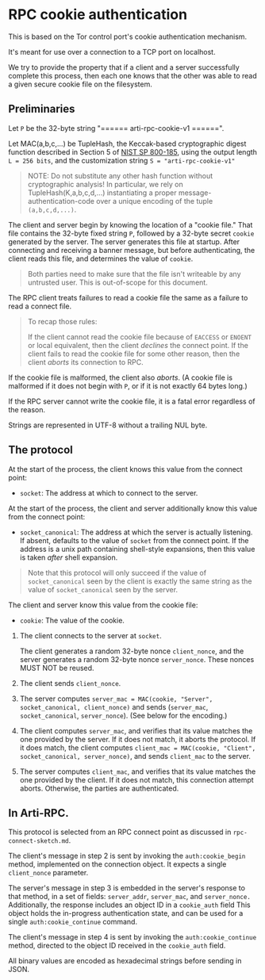# RPC cookie authentication

This is based on the Tor control port's cookie authentication mechanism.

It's meant for use over a connection to a TCP port on localhost.

We try to provide the property that if a client and a server successfully
complete this process, then each one knows that the other was able to read
a given secure cookie file on the filesystem.


## Preliminaries

Let `P` be the 32-byte string
"====== arti-rpc-cookie-v1 ======".

Let MAC(a,b,c,...) be TupleHash,
the Keccak-based cryptographic digest function
described in Section 5 of [NIST SP 800-185],
using the output length `L = 256 bits`,
and the customization string `S = "arti-rpc-cookie-v1"`

> NOTE: Do not substitute any other hash function without cryptographic
> analysis!  In particular, we rely on TupleHash(K,a,b,c,d,...)
> instantiating a proper message-authentication-code over a unique
> encoding of the tuple `(a,b,c,d,...)`.

The client and server begin by knowing the location of a "cookie file."
That file contains the 32-byte fixed string `P`, followed by a 32-byte secret
`cookie` generated by the server. The server generates this file at startup.
After connecting and receiving a banner message,
but before authenticating, the client reads this file,
and determines the value of `cookie`.

> Both parties need to make sure that the file isn't writeable by any
> untrusted user.  This is out-of-scope for this document.

The RPC client treats failures to read a cookie file
the same as a failure to read a connect file.

> To recap those rules:
>
> If the client cannot read the cookie file because of `EACCESS` or `ENOENT`
> or local equivalent,
> then the client *declines* the connect point.
> If the client fails to read the cookie file for some other reason,
> then the client *aborts* its connection to RPC.

If the cookie file is malformed, the client also *aborts*.
(A cookie file is malformed if it does not begin with `P`,
or if it is not exactly 64 bytes long.)

If the RPC server cannot write the cookie file,
it is a fatal error regardless of the reason.

Strings are represented in UTF-8 without a trailing NUL byte.

[NIST SP 800-185]: https://nvlpubs.nist.gov/nistpubs/SpecialPublications/NIST.SP.800-185.pdf

## The protocol

At the start of the process,
the client knows this value from the connect point:
  - `socket`: The address at which to connect to the server.

At the start of the process,
the client and server additionally know this value from the connect point:
  - `socket_canonical`:
     The address at which the server is actually listening.
     If absent, defaults to the value of `socket` from the connect point.
     If the address is a unix path containing shell-style expansions,
     then this value is taken _after_ shell expansion.

> Note that this protocol will only succeed
> if the value of `socket_canonical` seen by the client
> is exactly the same string as
> the value of `socket_canonical` seen by the server.

The client and server know this value from the cookie file:
  - `cookie`: The value of the cookie.

1. The client connects to the server at `socket`.

   The client generates a random 32-byte nonce `client_nonce`,
   and the server generates a random 32-byte nonce `server_nonce`.
   These nonces MUST NOT be reused.

2. The client sends `client_nonce`.

3. The server computes
   `server_mac = MAC(cookie, "Server", socket_canonical, client_nonce)`
   and sends (`server_mac`, `socket_canonical`, `server_nonce`).
   (See below for the encoding.)

4. The client computes `server_mac`,
   and verifies that its value matches the one
   provided by the server.  If it does not match, it aborts the protocol.
   If it does match, the client computes
   `client_mac = MAC(cookie, "Client", socket_canonical, server_nonce)`,
   and sends `client_mac` to the server.

5. The server computes `client_mac`, and verifies that its value matches the one
   provided by the client.  If it does not match, this connection attempt aborts.
   Otherwise, the parties are authenticated.

## In Arti-RPC.

This protocol is selected from an RPC connect point as discussed
in `rpc-connect-sketch.md`.

The client's message in step 2 is sent by invoking the `auth:cookie_begin` method,
implemented on the connection object.
It expects a single `client_nonce` parameter.

The server's message in step 3 is embedded in the server's response to that
method, in a set of fields: `server_addr`, `server_mac`, and `server_nonce.`
Additionally, the response includes an object ID in a `cookie_auth` field
This object holds the in-progress authentication state, and can be used
for a single `auth:cookie_continue` command.

The client's message in step 4 is sent by invoking the
`auth:cookie_continue` method,
directed to the object ID received in the `cookie_auth` field.

All binary values are encoded as hexadecimal strings before sending in JSON.

